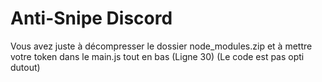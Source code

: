 # Anti-Snipe Discord
Vous avez juste à décompresser le dossier node_modules.zip et à mettre votre token dans le main.js tout en bas (Ligne 30) (Le code est pas opti dutout)
